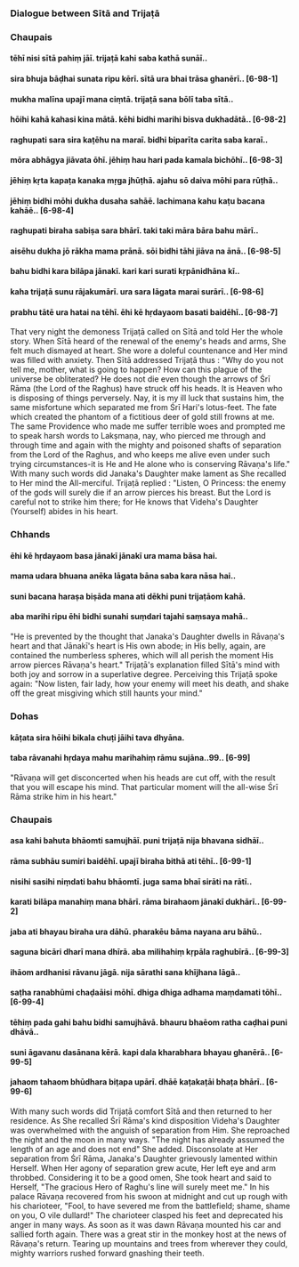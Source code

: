 ### Dialogue between Sītā and Trijaṭā

### Chaupais

#### tēhī nisi sītā pahiṃ jāī. trijaṭā kahi saba kathā sunāī..
#### sira bhuja bāḍhai sunata ripu kērī. sītā ura bhai trāsa ghanērī.. [6-98-1]
#### mukha malīna upajī mana ciṃtā. trijaṭā sana bōlī taba sītā..
#### hōihi kahā kahasi kina mātā. kēhi bidhi marihi bisva dukhadātā.. [6-98-2]
#### raghupati sara sira kaṭēhu na maraī. bidhi biparīta carita saba karaī..
#### mōra abhāgya jiāvata ōhī. jēhiṃ hau hari pada kamala bichōhī.. [6-98-3]
#### jēhiṃ kṛta kapaṭa kanaka mṛga jhūṭhā. ajahu sō daiva mōhi para rūṭhā..
#### jēhiṃ bidhi mōhi dukha dusaha sahāē. lachimana kahu kaṭu bacana kahāē.. [6-98-4]
#### raghupati biraha sabiṣa sara bhārī. taki taki māra bāra bahu mārī..
#### aisēhu dukha jō rākha mama prānā. sōi bidhi tāhi jiāva na ānā.. [6-98-5]
#### bahu bidhi kara bilāpa jānakī. kari kari surati kṛpānidhāna kī..
#### kaha trijaṭā sunu rājakumārī. ura sara lāgata marai surārī.. [6-98-6]
#### prabhu tātē ura hatai na tēhī. ēhi kē hṛdayaom basati baidēhī.. [6-98-7]

That very night the demoness Trijaṭā called on Sītā and told Her the whole story. When Sītā heard of the renewal of the enemy's heads and arms, She felt much dismayed at heart. She wore a doleful countenance and Her mind was filled with anxiety. Then Sītā addressed Trijaṭā thus : "Why do you not tell me, mother, what is going to happen? How can this plague of the universe be obliterated? He does not die even though the arrows of Śrī Rāma (the Lord of the Raghus) have struck off his heads. It is Heaven who is disposing of things perversely. Nay, it is my ill luck that sustains him, the same misfortune which separated me from Śrī Hari's lotus-feet. The fate which created the phantom of a fictitious deer of gold still frowns at me. The same Providence who made me suffer terrible woes and prompted me to speak harsh words to Lakṣmaṇa, nay, who pierced me through and through time and again with the mighty and poisoned shafts of separation from the Lord of the Raghus, and who keeps me alive even under such trying circumstances-it is He and He alone who is conserving Rāvaṇa's life." With many such words did Janaka's Daughter make lament as She recalled to Her mind the All-merciful. Trijaṭā replied : "Listen, O Princess: the enemy of the gods will surely die if an arrow pierces his breast. But the Lord is careful not to strike him there; for He knows that Videha's Daughter (Yourself) abides in his heart.

### Chhands

#### ēhi kē hṛdayaom basa jānakī jānakī ura mama bāsa hai.
#### mama udara bhuana anēka lāgata bāna saba kara nāsa hai..
#### suni bacana haraṣa biṣāda mana ati dēkhi puni trijaṭāom kahā.
#### aba marihi ripu ēhi bidhi sunahi suṃdari tajahi saṃsaya mahā..

"He is prevented by the thought that Janaka's Daughter dwells in Rāvaṇa's heart and that Jānakī's heart is His own abode; in His belly, again, are contained the numberless spheres, which will all perish the moment His arrow pierces Rāvaṇa's heart." Trijaṭā's explanation filled Sītā's mind with both joy and sorrow in a superlative degree. Perceiving this Trijaṭā spoke again: "Now listen, fair lady, how your enemy will meet his death, and shake off the great misgiving which still haunts your mind."

### Dohas

#### kāṭata sira hōihi bikala chuṭi jāihi tava dhyāna.
#### taba rāvanahi hṛdaya mahu marihahiṃ rāmu sujāna..99.. [6-99]

"Rāvaṇa will get disconcerted when his heads are cut off, with the result that you will escape his mind. That particular moment will the all-wise Śrī Rāma strike him in his heart."

### Chaupais

#### asa kahi bahuta bhāomti samujhāī. puni trijaṭā nija bhavana sidhāī..
#### rāma subhāu sumiri baidēhī. upajī biraha bithā ati tēhī.. [6-99-1]
#### nisihi sasihi niṃdati bahu bhāomtī. juga sama bhaī sirāti na rātī..
#### karati bilāpa manahiṃ mana bhārī. rāma birahaom jānakī dukhārī.. [6-99-2]
#### jaba ati bhayau biraha ura dāhū. pharakēu bāma nayana aru bāhū..
#### saguna bicāri dharī mana dhīrā. aba milihahiṃ kṛpāla raghubīrā.. [6-99-3]
#### ihāom ardhanisi rāvanu jāgā. nija sārathi sana khījhana lāgā..
#### saṭha ranabhūmi chaḍaāisi mōhī. dhiga dhiga adhama maṃdamati tōhī.. [6-99-4]
#### tēhiṃ pada gahi bahu bidhi samujhāvā. bhauru bhaēom ratha caḍhai puni dhāvā..
#### suni āgavanu dasānana kērā. kapi dala kharabhara bhayau ghanērā.. [6-99-5]
#### jahaom tahaom bhūdhara biṭapa upārī. dhāē kaṭakaṭāi bhaṭa bhārī.. [6-99-6]

With many such words did Trijaṭā comfort Sītā and then returned to her residence. As She recalled Śrī Rāma's kind disposition Videha's Daughter was overwhelmed with the anguish of separation from Him. She reproached the night and the moon in many ways. "The night has already assumed the length of an age and does not end" She added. Disconsolate at Her separation from Śrī Rāma, Janaka's Daughter grievously lamented within Herself. When Her agony of separation grew acute, Her left eye and arm throbbed. Considering it to be a good omen, She took heart and said to Herself, "The gracious Hero of Raghu's line will surely meet me." In his palace Rāvaṇa recovered from his swoon at midnight and cut up rough with his charioteer, "Fool, to have severed me from the battlefield; shame, shame on you, O vile dullard!" The charioteer clasped his feet and deprecated his anger in many ways. As soon as it was dawn Rāvaṇa mounted his car and sallied forth again. There was a great stir in the monkey host at the news of Rāvaṇa's return. Tearing up mountains and trees from wherever they could, mighty warriors rushed forward gnashing their teeth.